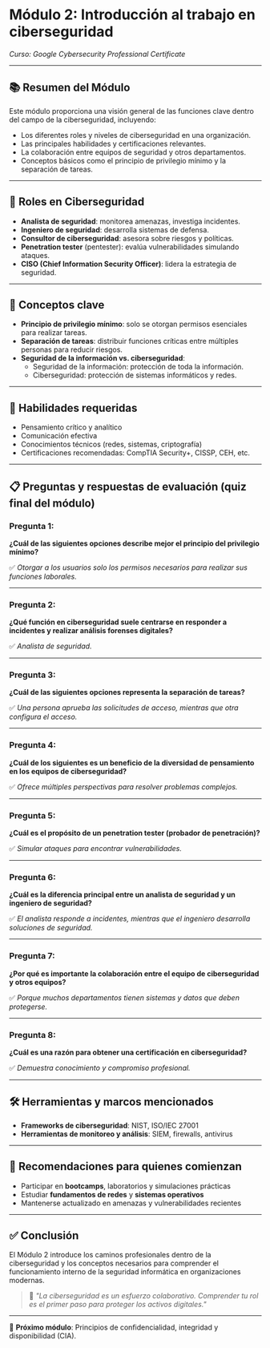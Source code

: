 # Módulo 2: Introducción al trabajo en ciberseguridad
*Curso: Google Cybersecurity Professional Certificate*

---

## 📚 Resumen del Módulo

Este módulo proporciona una visión general de las funciones clave dentro del campo de la ciberseguridad, incluyendo:

- Los diferentes roles y niveles de ciberseguridad en una organización.
- Las principales habilidades y certificaciones relevantes.
- La colaboración entre equipos de seguridad y otros departamentos.
- Conceptos básicos como el principio de privilegio mínimo y la separación de tareas.

---

## 👤 Roles en Ciberseguridad

- **Analista de seguridad**: monitorea amenazas, investiga incidentes.
- **Ingeniero de seguridad**: desarrolla sistemas de defensa.
- **Consultor de ciberseguridad**: asesora sobre riesgos y políticas.
- **Penetration tester** (pentester): evalúa vulnerabilidades simulando ataques.
- **CISO (Chief Information Security Officer)**: lidera la estrategia de seguridad.

---

## 🔐 Conceptos clave

- **Principio de privilegio mínimo**: solo se otorgan permisos esenciales para realizar tareas.
- **Separación de tareas**: distribuir funciones críticas entre múltiples personas para reducir riesgos.
- **Seguridad de la información vs. ciberseguridad**:
  - Seguridad de la información: protección de toda la información.
  - Ciberseguridad: protección de sistemas informáticos y redes.

---

## 🧠 Habilidades requeridas

- Pensamiento crítico y analítico
- Comunicación efectiva
- Conocimientos técnicos (redes, sistemas, criptografía)
- Certificaciones recomendadas: CompTIA Security+, CISSP, CEH, etc.

---

## 📋 Preguntas y respuestas de evaluación (quiz final del módulo)

### Pregunta 1:
**¿Cuál de las siguientes opciones describe mejor el principio del privilegio mínimo?**

✅ *Otorgar a los usuarios solo los permisos necesarios para realizar sus funciones laborales.*

---

### Pregunta 2:
**¿Qué función en ciberseguridad suele centrarse en responder a incidentes y realizar análisis forenses digitales?**

✅ *Analista de seguridad.*

---

### Pregunta 3:
**¿Cuál de las siguientes opciones representa la separación de tareas?**

✅ *Una persona aprueba las solicitudes de acceso, mientras que otra configura el acceso.*

---

### Pregunta 4:
**¿Cuál de los siguientes es un beneficio de la diversidad de pensamiento en los equipos de ciberseguridad?**

✅ *Ofrece múltiples perspectivas para resolver problemas complejos.*

---

### Pregunta 5:
**¿Cuál es el propósito de un penetration tester (probador de penetración)?**

✅ *Simular ataques para encontrar vulnerabilidades.*

---

### Pregunta 6:
**¿Cuál es la diferencia principal entre un analista de seguridad y un ingeniero de seguridad?**

✅ *El analista responde a incidentes, mientras que el ingeniero desarrolla soluciones de seguridad.*

---

### Pregunta 7:
**¿Por qué es importante la colaboración entre el equipo de ciberseguridad y otros equipos?**

✅ *Porque muchos departamentos tienen sistemas y datos que deben protegerse.*

---

### Pregunta 8:
**¿Cuál es una razón para obtener una certificación en ciberseguridad?**

✅ *Demuestra conocimiento y compromiso profesional.*

---

## 🛠️ Herramientas y marcos mencionados

- **Frameworks de ciberseguridad**: NIST, ISO/IEC 27001
- **Herramientas de monitoreo y análisis**: SIEM, firewalls, antivirus

---

## 🧭 Recomendaciones para quienes comienzan

- Participar en **bootcamps**, laboratorios y simulaciones prácticas
- Estudiar **fundamentos de redes** y **sistemas operativos**
- Mantenerse actualizado en amenazas y vulnerabilidades recientes

---

## ✅ Conclusión

El Módulo 2 introduce los caminos profesionales dentro de la ciberseguridad y los conceptos necesarios para comprender el funcionamiento interno de la seguridad informática en organizaciones modernas.

> 🔐 *"La ciberseguridad es un esfuerzo colaborativo. Comprender tu rol es el primer paso para proteger los activos digitales."*

---

📌 **Próximo módulo**: Principios de confidencialidad, integridad y disponibilidad (CIA).

